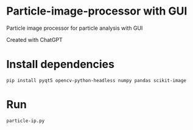 # Particle-image-processor with GUI
Particle image processor for particle analysis with GUI

Created with ChatGPT

# Install dependencies
`pip install pyqt5 opencv-python-headless numpy pandas scikit-image`

# Run
`particle-ip.py`

